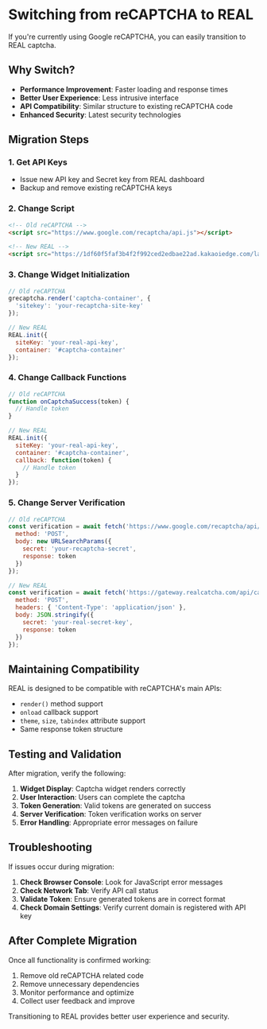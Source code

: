 # Switching from reCAPTCHA to REAL

If you're currently using Google reCAPTCHA, you can easily transition to REAL captcha.

## Why Switch?

- **Performance Improvement**: Faster loading and response times
- **Better User Experience**: Less intrusive interface
- **API Compatibility**: Similar structure to existing reCAPTCHA code
- **Enhanced Security**: Latest security technologies

## Migration Steps

### 1. Get API Keys
- Issue new API key and Secret key from REAL dashboard
- Backup and remove existing reCAPTCHA keys

### 2. Change Script
```html
<!-- Old reCAPTCHA -->
<script src="https://www.google.com/recaptcha/api.js"></script>

<!-- New REAL -->
<script src="https://1df60f5faf3b4f2f992ced2edbae22ad.kakaoiedge.com/latest/realcaptcha-widget.min.js"></script>
```

### 3. Change Widget Initialization
```javascript
// Old reCAPTCHA
grecaptcha.render('captcha-container', {
  'sitekey': 'your-recaptcha-site-key'
});

// New REAL
REAL.init({
  siteKey: 'your-real-api-key',
  container: '#captcha-container'
});
```

### 4. Change Callback Functions
```javascript
// Old reCAPTCHA
function onCaptchaSuccess(token) {
  // Handle token
}

// New REAL
REAL.init({
  siteKey: 'your-real-api-key',
  container: '#captcha-container',
  callback: function(token) {
    // Handle token
  }
});
```

### 5. Change Server Verification
```javascript
// Old reCAPTCHA
const verification = await fetch('https://www.google.com/recaptcha/api/siteverify', {
  method: 'POST',
  body: new URLSearchParams({
    secret: 'your-recaptcha-secret',
    response: token
  })
});

// New REAL
const verification = await fetch('https://gateway.realcatcha.com/api/captcha/verify', {
  method: 'POST',
  headers: { 'Content-Type': 'application/json' },
  body: JSON.stringify({
    secret: 'your-real-secret-key',
    response: token
  })
});
```

## Maintaining Compatibility

REAL is designed to be compatible with reCAPTCHA's main APIs:

- `render()` method support
- `onload` callback support
- `theme`, `size`, `tabindex` attribute support
- Same response token structure

## Testing and Validation

After migration, verify the following:

1. **Widget Display**: Captcha widget renders correctly
2. **User Interaction**: Users can complete the captcha
3. **Token Generation**: Valid tokens are generated on success
4. **Server Verification**: Token verification works on server
5. **Error Handling**: Appropriate error messages on failure

## Troubleshooting

If issues occur during migration:

1. **Check Browser Console**: Look for JavaScript error messages
2. **Check Network Tab**: Verify API call status
3. **Validate Token**: Ensure generated tokens are in correct format
4. **Check Domain Settings**: Verify current domain is registered with API key

## After Complete Migration

Once all functionality is confirmed working:

1. Remove old reCAPTCHA related code
2. Remove unnecessary dependencies
3. Monitor performance and optimize
4. Collect user feedback and improve

Transitioning to REAL provides better user experience and security. 